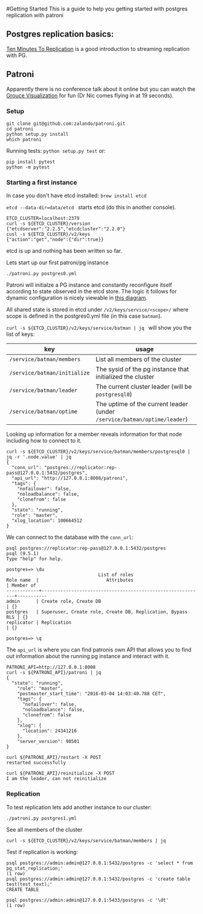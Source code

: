 #Getting Started
This is a guide to help you getting started with postgres replication with patroni

## Postgres replication basics:
[Ten Minutes To Replication](https://www.youtube.com/watch?v=BD7i9QImqic) is a good introduction to streaming replication with PG.

## Patroni
Apparently there is no conference talk about it online but you can watch the [Grouce Visualization](https://www.youtube.com/watch?v=psgN8zo5L_4) for fun (Dr Nic comes flying in at 19 seconds).

### Setup

```
git clone git@github.com:zalando/patroni.git
cd patroni
python setup.py install
which patroni
```

Running tests:
`python setup.py test`
or:
```
pip install pytest
python -m pytest
```

### Starting a first instance

In case you don't have etcd installed: `brew install etcd`

`etcd --data-dir=data/etcd ` starts etcd (do this in another console).
```
ETCD_CLUSTER=localhost:2379
curl -s ${ETCD_CLUSTER}/version
{"etcdserver":"2.2.5","etcdcluster":"2.2.0"}
cusl -s ${ETCD_CLUSTER}/v2/keys
{"action":"get","node":{"dir":true}}
```
etcd is up and nothing has been written so far.

Lets start up our first patroni/pg instance
```
./patroni.py postgres0.yml
```

Patroni will initialze a PG instance and constantly reconfigure itself according to state observed in the etcd store. The logic it follows for dynamic configuration is nicely viewable in [this diagram](https://github.com/zalando/patroni/blob/master/postgres-ha.pdf).

All shared state is stored in etcd under `/v2/keys/service/<scope>/` where scope is defined in the postgres0.yml file (in this case `batman`).

`curl -s ${ETCD_CLUSTER}/v2/keys/service/batman | jq ` will show you the list of keys:

| key | usage |
| --- | ----- |
| `/service/batman/members` | List all members of the cluster |
| `/service/batman/initialize` | The sysid of the pg instance that initialized the cluster |
| `/service/batman/leader` | The current cluster leader (will be `postgresql0`)|
| `/service/batman/optime` | The uptime of the current leader (under `/service/batman/optime/leader`) |

Looking up information for a member reveals information for that node including how to connect to it.
```
curl -s ${ETCD_CLUSTER}/v2/keys/service/batman/members/postgresql0 | jq -r '.node.value' | jq
{
  "conn_url": "postgres://replicator:rep-pass@127.0.0.1:5432/postgres",
  "api_url": "http://127.0.0.1:8008/patroni",
  "tags": {
    "nofailover": false,
    "noloadbalance": false,
    "clonefrom": false
  },
  "state": "running",
  "role": "master",
  "xlog_location": 100664512
}
```

We can connect to the database with the `conn_url`:

```
psql postgres://replicator:rep-pass@127.0.0.1:5432/postgres
psql (9.5.1)
Type "help" for help.

postgres=> \du
                                  List of roles
Role name  |                         Attributes                         | Member of
------------+------------------------------------------------------------+-----------
admin      | Create role, Create DB                                     | {}
postgres   | Superuser, Create role, Create DB, Replication, Bypass RLS | {}
replicator | Replication                                                | {}

postgres=> \q
```

The `api_url` is where you can find patronis own API that allows you to find out information about the running pg instance and interact with it.
```
PATRONI_API=http://127.0.0.1:8008
curl -s ${PATRONI_API}/patroni | jq
{
  "state": "running",
    "role": "master",
    "postmaster_start_time": "2016-03-04 14:03:40.788 CET",
    "tags": {
      "nofailover": false,
      "noloadbalance": false,
      "clonefrom": false
    },
    "xlog": {
      "location": 24341216
    },
    "server_version": 90501
}

curl ${PATRONI_API}/restart -X POST
restarted successfully

curl ${PATRONI_API}/reinitialize -X POST
I am the leader, can not reinitialize
```

### Replication

To test replication lets add another instance to our cluster:
```
./patroni.py postgres1.yml
```
See all members of the cluster
```
curl -s ${ETCD_CLUSTER}/v2/keys/service/batman/members | jq
```
Test if replication is working:
```
psql postgres://admin:admin@127.0.0.1:5432/postgres -c 'select * from pg_stat_replication;'
(1 row)
psql postgres://admin:admin@127.0.0.1:5432/postgres -c 'create table test(test text);'
CREATE TABLE

psql postgres://admin:admin@127.0.0.1:5433/postgres -c '\dt'
(1 row)
```
